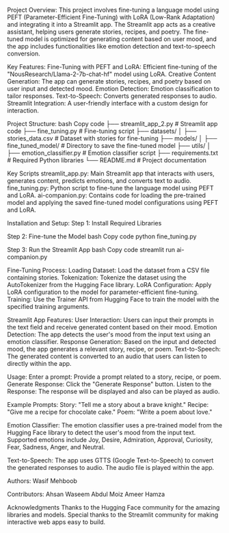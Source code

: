 Project Overview:
This project involves fine-tuning a language model using PEFT (Parameter-Efficient Fine-Tuning) with LoRA (Low-Rank Adaptation) and integrating it into a Streamlit app. The Streamlit app acts as a creative assistant, helping users generate stories, recipes, and poetry. The fine-tuned model is optimized for generating content based on user mood, and the app includes functionalities like emotion detection and text-to-speech conversion.

Key Features:
Fine-Tuning with PEFT and LoRA: Efficient fine-tuning of the "NousResearch/Llama-2-7b-chat-hf" model using LoRA.
Creative Content Generation: The app can generate stories, recipes, and poetry based on user input and detected mood.
Emotion Detection: Emotion classification to tailor responses.
Text-to-Speech: Converts generated responses to audio.
Streamlit Integration: A user-friendly interface with a custom design for interaction.

Project Structure:
bash
Copy code
├── streamlit_app_2.py          # Streamlit app code
├── fine_tuning.py              # Fine-tuning script
├── datasets/
│   ├── stories_data.csv        # Dataset with stories for fine-tuning
├── models/
│   ├── fine_tuned_model/       # Directory to save the fine-tuned model
├── utils/
│   ├── emotion_classifier.py   # Emotion classifier script
├── requirements.txt            # Required Python libraries
└── README.md                   # Project documentation

Key Scripts
streamlit_app.py: Main Streamlit app that interacts with users, generates content, predicts emotions, and converts text to audio.
fine_tuning.py: Python script to fine-tune the language model using PEFT and LoRA.
ai-companion.py: Contains code for loading the pre-trained model and applying the saved fine-tuned model configurations using PEFT and LoRA.

Installation and Setup:
Step 1: Install Required Libraries

Step 2: Fine-tune the Model
bash
Copy code
python fine_tuning.py

Step 3: Run the Streamlit App
bash
Copy code
streamlit run ai-companion.py

Fine-Tuning Process:
Loading Dataset: Load the dataset from a CSV file containing stories.
Tokenization: Tokenize the dataset using the AutoTokenizer from the Hugging Face library.
LoRA Configuration: Apply LoRA configuration to the model for parameter-efficient fine-tuning.
Training: Use the Trainer API from Hugging Face to train the model with the specified training arguments.

Streamlit App Features:
User Interaction: Users can input their prompts in the text field and receive generated content based on their mood.
Emotion Detection: The app detects the user's mood from the input text using an emotion classifier.
Response Generation: Based on the input and detected mood, the app generates a relevant story, recipe, or poem.
Text-to-Speech: The generated content is converted to an audio that users can listen to directly within the app.

Usage:
Enter a prompt: Provide a prompt related to a story, recipe, or poem.
Generate Response: Click the "Generate Response" button.
Listen to the Response: The response will be displayed and also can be played as audio.

Example Prompts:
Story: "Tell me a story about a brave knight."
Recipe: "Give me a recipe for chocolate cake."
Poem: "Write a poem about love."

Emotion Classifier:
The emotion classifier uses a pre-trained model from the Hugging Face library to detect the user's mood from the input text.
Supported emotions include Joy, Desire, Admiration, Approval, Curiosity, Fear, Sadness, Anger, and Neutral.

Text-to-Speech:
The app uses GTTS (Google Text-to-Speech) to convert the generated responses to audio.
The audio file is played within the app.

Authors:
Wasif Mehboob

Contributors:
Ahsan Waseem
Abdul Moiz
Ameer Hamza

Acknowledgments
Thanks to the Hugging Face community for the amazing libraries and models.
Special thanks to the Streamlit community for making interactive web apps easy to build.
